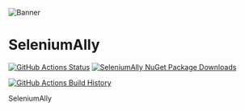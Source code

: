 ![Banner](Images/Banner.png)

# SeleniumAlly

[![GitHub Actions Status](https://github.com/wasimakh2/SeleniumAlly/workflows/Build/badge.svg?branch=main)](https://github.com/wasimakh2/SeleniumAlly/actions) [![SeleniumAlly NuGet Package Downloads](https://img.shields.io/nuget/dt/SeleniumAlly)](https://www.nuget.org/packages/SeleniumAlly)

[![GitHub Actions Build History](https://buildstats.info/github/chart/wasimakh2/SeleniumAlly?branch=main&includeBuildsFromPullRequest=false)](https://github.com/wasimakh2/SeleniumAlly/actions)


SeleniumAlly
